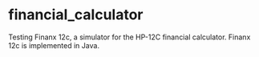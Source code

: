 # financial_calculator
 Testing Finanx 12c, a simulator for the HP-12C financial calculator. Finanx 12c is implemented in Java.
